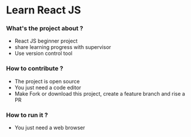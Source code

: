 # Learn React JS
### What's the project about ?
* React JS beginner project
* share learning progress with supervisor
* Use version control tool
### How to contribute ?
* The project is open source
* You just need a code editor
* Make Fork or download this project, create a feature branch and rise a PR
### How to run it ?
* You just need a web browser

